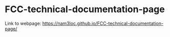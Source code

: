 # FCC-technical-documentation-page

Link to webpage: https://nam3loc.github.io/FCC-technical-documentation-page/
